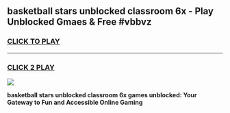
## basketball stars unblocked classroom 6x - Play Unblocked Gmaes & Free #vbbvz
<h3>
<a href="https://news.freeplayer.one?title=basketball_stars_unblocked_classroom_6x&ref=24F">CLICK TO PLAY</a></h3>
<hr>

<h3>
<a href="https://news.freeplayer.one?title=basketball_stars_unblocked_classroom_6x&ref=24F">CLICK 2 PLAY</a>
  
</h3>

<a href="https://news.freeplayer.one?title=basketball_stars_unblocked_classroom_6x&ref=24F/"><img src="https://clearcache.store/games.png"></a>


**basketball stars unblocked classroom 6x games unblocked: Your Gateway to Fun and Accessible Online Gaming**
